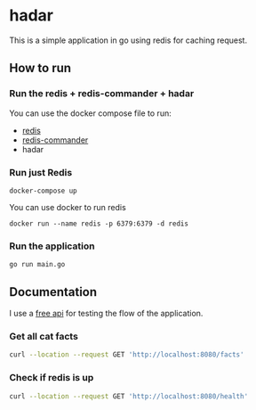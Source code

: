 # hadar
This is a simple application in go using redis for caching request.

## How to run

### Run the redis + redis-commander + hadar

You can use the docker compose file to run:
- [redis](https://hub.docker.com/_/redis)
- [redis-commander](https://hub.docker.com/r/rediscommander/redis-commander)
- hadar

### Run just Redis
```
docker-compose up
```
You can use docker to run redis
```
docker run --name redis -p 6379:6379 -d redis
```

### Run the application
```
go run main.go
```

## Documentation

I use a [free api](https://cat-fact.herokuapp.com/) for testing the flow of the application.

### Get all cat facts
```bash
curl --location --request GET 'http://localhost:8080/facts'
```

### Check if redis is up
```bash
curl --location --request GET 'http://localhost:8080/health'
```

